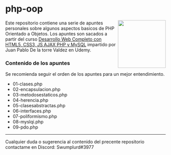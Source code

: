 # php-oop

<img align="right" src="https://upload.wikimedia.org/wikipedia/commons/thumb/2/27/PHP-logo.svg/1200px-PHP-logo.svg.png" height="150px">

Este repositorio contiene una serie de apuntes personales sobre algunos aspectos basicos de PHP Orientado a Objetos. Los apuntes son sacados
a partir del curso [Desarrollo Web Completo con HTML5, CSS3, JS AJAX PHP y MySQL](https://www.udemy.com/share/101r3qBkcec1xXTHw=/) impartido 
por Juan Pablo De la torre Valdez en Udemy.

### Contenido de los apuntes

Se recomienda seguir el orden de los apuntes para un mejor entendimiento.

+ 01-clases.php
+ 02-encapsulacion.php
+ 03-metodosestaticos.php
+ 04-herencia.php
+ 05-clasesabstractas.php
+ 06-interfaces.php
+ 07-poliformismo.php
+ 08-myslqi.php
+ 09-pdo.php

---

Cualquier duda o sugerencia al contenido del precente repositorio contactame en Discord: Swumplurd#3977
